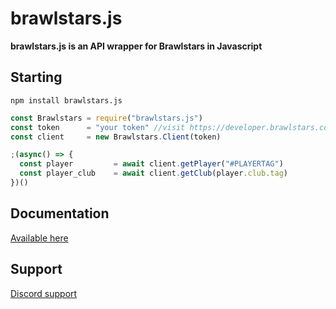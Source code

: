 # brawlstars.js

**brawlstars.js is an API wrapper for Brawlstars in Javascript**

## Starting

`npm install brawlstars.js`

```javascript
const Brawlstars = require("brawlstars.js")
const token      = "your token" //visit https://developer.brawlstars.com/ to get a token
const client     = new Brawlstars.Client(token)

;(async() => {
  const player         = await client.getPlayer("#PLAYERTAG")
  const player_club    = await client.getClub(player.club.tag)
})()
```

## Documentation

[Available here](https://brawlstarsjs.docs.apiary.io/)

## Support

[Discord support](https://discord.gg/kA5DzqY)
